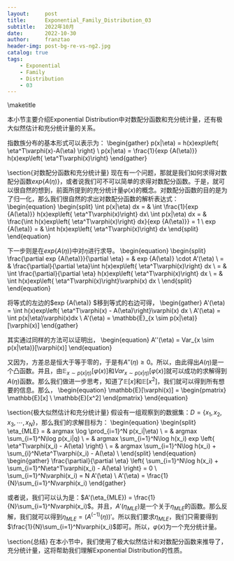 ```yaml
---
layout:     post
title:      Exponential_Family_Distribution_03
subtitle:   2022年10月
date:       2022-10-30
author:     franztao
header-img: post-bg-re-vs-ng2.jpg
catalog: true
tags:
    - Exponential
    - Family
    - Distribution
    - 03
---
```

            


\maketitle

本小节主要介绍Exponential Distribution中对数配分函数和充分统计量，还有极大似然估计和充分统计量的关系。

指数族分布的基本形式可以表示为：
\begin{gather}
    p(x|\eta) = h(x)exp\left\{ \eta^T\varphi(x)-A(\eta) \right\} \\
    p(x|\eta) = \frac{1}{exp \{A(\eta)\}} h(x)exp\left\{ \eta^T\varphi(x)\right\}
\end{gather}
    

\section{对数配分函数和充分统计量}
现在有一个问题，那就是我们如何求得对数配分函数$exp\{ A(\eta) \}$，或者说我们可不可以简单的求得对数配分函数。于是，就可以很自然的想到，前面所提到的充分统计量$\varphi(x)$的概念。对数配分函数的目的是为了归一化，那么我们很自然的求出对数配分函数的解析表达式：
\begin{equation}
    \begin{split}
        \int p(x|\eta) dx = & 
        \int \frac{1}{exp \{A(\eta)\}} h(x)exp\left\{ \eta^T\varphi(x)\right\} dx\\
        \int p(x|\eta) dx = & \frac{\int h(x)exp\left\{ \eta^T\varphi(x)\right\} dx}{exp \{A(\eta)\}} = 1 \\
        exp \{A(\eta)\} = & \int h(x)exp\left\{ \eta^T\varphi(x)\right\} dx 
    \end{split}
\end{equation}

下一步则是在$exp \{A(\eta)\}$中对$\eta$进行求导。
\begin{equation}
    \begin{split}
        \frac{\partial exp \{A(\eta)\}}{\partial \eta} = & exp \{A(\eta)\} \cdot A'(\eta) \\
        = & \frac{\partial}{\partial \eta}\int h(x)exp\left\{ \eta^T\varphi(x)\right\} dx \\
        = & \int \frac{\partial}{\partial \eta} h(x)exp\left\{ \eta^T\varphi(x)\right\} dx \\
        = & \int h(x)exp\left\{ \eta^T\varphi(x)\right\}\varphi(x) dx \\
    \end{split}
\end{equation}

将等式的左边的$exp \{A(\eta)\} $移到等式的右边可得，
\begin{gather}
    A'(\eta) = \int h(x)exp\left\{ \eta^T\varphi(x) - A(\eta)\right\}\varphi(x) dx \\
    A'(\eta) = \int p(x|\eta)\varphi(x)dx \\
    A'(\eta) = \mathbb{E}_{x \sim p(x|\eta)}[\varphi(x)]
\end{gather}

其实通过同样的方法可以证明出，
\begin{equation}
    A''(\eta) = Var_{x \sim p(x|\eta)}[\varphi(x)]
\end{equation}

又因为，方差总是恒大于等于零的，于是有$A''(\eta)\geq 0$。所以，由此得出$A(\eta)$是一个凸函数。并且，由$\mathbb{E}_{x \sim p(x|\eta)}[\varphi(x)]$和$Var_{x \sim p(x|\eta)}[\varphi(x)]$就可以成功的求解得到$A(\eta)$函数。那么我们做进一步思考，知道了$\mathbb{E}[x]$和$\mathbb{E}[x^2]$，我们就可以得到所有想要的信息。那么，
\begin{equation}
    \mathbb{E}[\varphi(x)]
    =
    \begin{pmatrix}
        \mathbb{E}[x] \\
        \mathbb{E}[x^2]
    \end{pmatrix}
\end{equation}

\section{极大似然估计和充分统计量}
假设有一组观察到的数据集：$D=\left\{ x_1, x_2, x_3, \cdots, x_N \right\}$，那么我们的求解目标为：
\begin{equation}
    \begin{split}
        \eta_{MLE} = & argmax \log \prod_{i=1}^N p(x_i|\eta) \\
        = & argmax \sum_{i=1}^N\log p(x_i|q) \\
        = & argmax \sum_{i=1}^N\log h(x_i) exp \left\{ \eta^T\varphi(x_i) - A(\eta) \right\} \\
        = & argmax \sum_{i=1}^N\log h(x_i) + \sum_{i}^N\eta^T\varphi(x_i) - A(\eta) \\
    \end{split}
\end{equation}
\begin{gather}
    \frac{\partial}{\partial \eta} \left\{ \sum_{i=1}^N\log h(x_i) + \sum_{i=1}^N\eta^T\varphi(x_i) - A(\eta) \right\} = 0 \\
    \sum_{i=1}^N\varphi(x_i) = N A'(\eta) \\ 
    A'(\eta) = \frac{1}{N}\sum_{i=1}^N\varphi(x_i)
\end{gather}

或者说，我们可以认为是：$A'(\eta_{MLE}) = \frac{1}{N}\sum_{i=1}^N\varphi(x_i)$。并且，$A'(\eta_{MLE})$是一个关于$\eta_{MLE}$的函数。那么反解，我们就可以得到$\eta_{MLE}=(A^{(-1)}(\eta))'$。所以我们要求$\eta_{MLE}$，我们只需要得到$\frac{1}{N}\sum_{i=1}^N\varphi(x_i)$即可。所以，$\varphi(x)$为一个充分统计量。

\section{总结}
在本小节中，我们使用了极大似然估计和对数配分函数来推导了，充分统计量，这将帮助我们理解Exponential Distribution的性质。 


